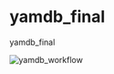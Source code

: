 # yamdb_final
yamdb_final

![yamdb_workflow](https://github.com/mklstpn/yamdb_final/actions/workflows/yamdb_workflow.yml/badge.svg)
